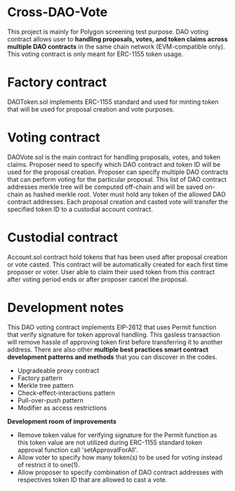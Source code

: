 # Cross-DAO-Vote
This project is mainly for Polygon screening test purpose.
DAO voting contract allows user to **handling proposals, votes, and token claims across multiple DAO contracts** in the same chain network (EVM-compatible only). This voting contract is only meant for ERC-1155 token usage.

# Factory contract
DAOToken.sol implements ERC-1155 standard and used for minting token that will be used for proposal creation and vote purposes.

# Voting contract
DAOVote.sol is the main contract for handling proposals, votes, and token claims.
Proposer need to specify which DAO contract and token ID will be used for the proposal creation.
Proposer can specify multiple DAO contracts that can perform voting for the particular proposal.
This list of DAO contract addresses merkle tree will be computed off-chain and will be saved on-chain as hashed merkle root.
Voter must hold any token of the allowed DAO contract addresses.
Each proposal creation and casted vote will transfer the specified token ID to a custodial account contract.

# Custodial contract
Account.sol contract hold tokens that has been used after proposal creation or vote casted.
This contract will be automatically created for each first time proposer or voter.
User able to claim their used token from this contract after voting period ends or after proposer cancel the proposal.

# Development notes
This DAO voting contract implements EIP-2612 that uses Permit function that verify signature for token approval handling. 
This gasless transaction will remove hassle of approving token first before transferring it to another address.
There are also other **multiple best practices smart contract development patterns and methods** that you can discover in the codes.
* Upgradeable proxy contract
* Factory pattern
* Merkle tree pattern
* Check-effect-interactions pattern
* Pull-over-push pattern
* Modifier as access restrictions

**Development room of improvements**
* Remove token value for verifying signature for the Permit function as this token value are not utilized during ERC-1155 standard token approval function call 'setApprovalForAll'.
* Allow voter to specify how many token(s) to be used for voting instead of restrict it to one(1).
* Allow proposer to specify combination of DAO contract addresses with respectives token ID that are allowed to cast a vote.
